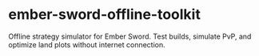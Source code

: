 # ember-sword-offline-toolkit
Offline strategy simulator for Ember Sword. Test builds, simulate PvP, and optimize land plots without internet connection.
